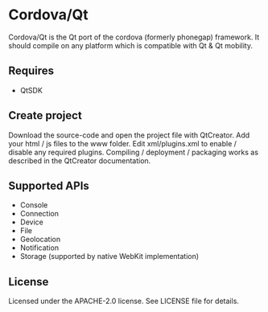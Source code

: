 Cordova/Qt
===

Cordova/Qt is the Qt port of the cordova (formerly phonegap) framework. It should compile on any platform which is compatible with Qt & Qt mobility.

Requires
---
- QtSDK

Create project
----
Download the source-code and open the project file with QtCreator. Add your html / js files to the www folder. Edit xml/plugins.xml to enable / disable any required plugins. Compiling / deployment / packaging works as described in the QtCreator documentation.

Supported APIs
---
- Console
- Connection
- Device
- File
- Geolocation
- Notification
- Storage (supported by native WebKit implementation)

License
---
Licensed under the APACHE-2.0 license. See LICENSE file for details.

